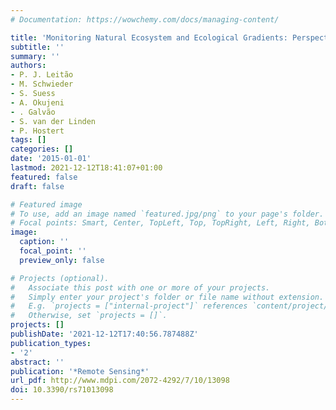 ```yaml
---
# Documentation: https://wowchemy.com/docs/managing-content/

title: 'Monitoring Natural Ecosystem and Ecological Gradients: Perspectives with EnMAP'
subtitle: ''
summary: ''
authors:
- P. J. Leitão
- M. Schwieder
- S. Suess
- A. Okujeni
- . Galvão
- S. van der Linden
- P. Hostert
tags: []
categories: []
date: '2015-01-01'
lastmod: 2021-12-12T18:41:07+01:00
featured: false
draft: false

# Featured image
# To use, add an image named `featured.jpg/png` to your page's folder.
# Focal points: Smart, Center, TopLeft, Top, TopRight, Left, Right, BottomLeft, Bottom, BottomRight.
image:
  caption: ''
  focal_point: ''
  preview_only: false

# Projects (optional).
#   Associate this post with one or more of your projects.
#   Simply enter your project's folder or file name without extension.
#   E.g. `projects = ["internal-project"]` references `content/project/deep-learning/index.md`.
#   Otherwise, set `projects = []`.
projects: []
publishDate: '2021-12-12T17:40:56.787488Z'
publication_types:
- '2'
abstract: ''
publication: '*Remote Sensing*'
url_pdf: http://www.mdpi.com/2072-4292/7/10/13098
doi: 10.3390/rs71013098
---
```

